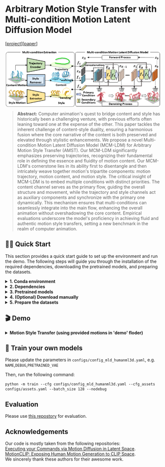 # Arbitrary Motion Style Transfer with Multi-condition Motion Latent Diffusion Model
[[project](https://xingliangjin.github.io/MCM-LDM-Web/)][[paper](https://openaccess.thecvf.com/content/CVPR2024/papers/Song_Arbitrary_Motion_Style_Transfer_with_Multi-condition_Motion_Latent_Diffusion_Model_CVPR_2024_paper.pdf)]

<p align="center"><img src="images/pipeline.png" align="center"> <br></p>

> **Abstract:** Computer animation's quest to bridge content and style has historically been a challenging venture, with previous efforts often leaning toward one at the expense of the other. This paper tackles the inherent challenge of content-style duality, ensuring a harmonious fusion where the core narrative of the content is both preserved and elevated through stylistic enhancements. We propose a  novel Multi-condition Motion Latent Diffusion Model (MCM-LDM) for Arbitrary Motion Style Transfer (AMST). Our MCM-LDM significantly emphasizes preserving trajectories, recognizing their fundamental role in defining the essence and fluidity of motion content. Our MCM-LDM's cornerstone lies in its ability first to disentangle and then intricately weave together motion's tripartite components: motion trajectory, motion content, and motion style. The critical insight of MCM-LDM  is to embed multiple conditions with distinct priorities. The content channel serves as the primary flow, guiding the overall structure and movement, while the trajectory and style channels act as auxiliary components and synchronize with the primary one dynamically. This mechanism ensures that multi-conditions can seamlessly integrate into the main flow, enhancing the overall animation without overshadowing the core content. Empirical evaluations underscore the model's proficiency in achieving fluid and authentic motion style transfers, setting a new benchmark in the realm of computer animation.



## 👨‍🏫 Quick Start

This section provides a quick start guide to set up the environment and run the demo. The following steps will guide you through the installation of the required dependencies, downloading the pretrained models, and preparing the datasets. 

<details>
  <summary><b> 1. Conda environment </b></summary>

```
conda create python=3.9 --name mcmldm
conda activate mcmldm
```

Install the packages in `requirements.txt` and install [PyTorch 1.12.1](https://pytorch.org/).

```
pip install -r requirements.txt
```

We test our code on Python 3.9.16 and PyTorch 1.12.1.

</details>

<details>
  <summary><b> 2. Dependencies </b></summary>

Run the script to download dependencies materials:

```
bash prepare/download_smpl_models.sh
```
To evaluate the reconstruction performance of the model during training:
```
bash prepare/download_t2m_evaluators.sh
```

</details>

<details>
  <summary><b> 3. Pretrained models </b></summary>

Run the script to download the pretrained models:

```
bash prepare/download_pretrained_models.sh
```

</details>


<details>
  <summary><b> 4. (Optional) Download manually </b></summary>

Visit the [Google Driver](https://drive.google.com/drive/folders/1r6aDXpv_72whHxkJnSfOaJixavoer0Yf?usp=sharing) to download the previous dependencies and models.

</details>

<details>
  <summary><b> 5. Prepare the datasets </b></summary>

Please refer to [HumanML3D](https://github.com/EricGuo5513/HumanML3D) for dataset setup. Copy the result dataset to our repository:
```
cp -r ../HumanML3D/HumanML3D ./datasets/humanml3d
```


</details>



## 🎬 Demo

<details>
  <summary><b> Motion Style Transfer (using provided motions in 'demo' floder) </b></summary>

Run the following script:

```
python demo_transfer.py --cfg ./configs/config_mld_humanml3d.yaml --cfg_assets ./configs/assets.yaml --style_motion_dir demo/style_motion --content_motion_dir demo/content_motion --scale 2.5
```

Some parameters:

- `--style_motion_dir`: input style motion floder
- `--content_motion_dir`: input content motion floder
- `--scale`: the classifier-free guidance parameter (control the intensity of style)

The outputs:

- `npy file`: the generated motions with the shape of (nframe, 22, 3)
- `mp4 file`: the generated motion videos

</details>



## 🚀 Train your own models

Please update the parameters in `configs/config_mld_humanml3d.yaml`, e.g. `NAME`,`DEBUG`,`PRETRAINED_VAE` 

Then, run the following command:

```
python -m train --cfg configs/config_mld_humanml3d.yaml --cfg_assets configs/assets.yaml --batch_size 128 --nodebug
```

## Evaluation

Please use [this repostory](https://github.com/XingliangJin/Eval_MCM-LDM) for evaluation.



## Acknowledgements
Our code is mostly taken from the following repositories: \
[Executing your Commands via Motion Diffusion in Latent Space](https://github.com/ChenFengYe/motion-latent-diffusion). \
[MotionCLIP: Exposing Human Motion Generation to CLIP Space](https://github.com/GuyTevet/MotionCLIP). \
We sincerely thank these authors for their awesome work.
